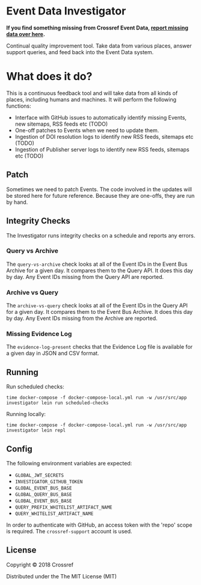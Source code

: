 # Event Data Investigator

**If you find something missing from Crossref Event Data, [report missing data over here](https://github.com/CrossRef/event-data-enquiries/issues).**

Continual quality improvement tool. Take data from various places, answer support queries, and feed back into the Event Data system.

# What does it do?

This is a continuous feedback tool and will take data from all kinds of places, including humans and machines. It will perform the following functions:

 - Interface with GitHub issues to automatically identify missing Events, new sitemaps, RSS feeds etc (TODO)
 - One-off patches to Events when we need to update them.
 - Ingestion of DOI resolution logs to identify new RSS feeds, sitemaps etc (TODO)
 - Ingestion of Publisher server logs to identify new RSS feeds, sitemaps etc (TODO)

## Patch

Sometimes we need to patch Events. The code involved in the updates will be stored here for future reference. Because they are one-offs, they are run by hand.

## Integrity Checks

The Investigator runs integrity checks on a schedule and reports any errors.

### Query vs Archive

The `query-vs-archive` check looks at all of the Event IDs in the Event Bus Archive for a given day. It compares them to the Query API. It does this day by day. Any Event IDs missing from the Query API are reported.

### Archive vs Query

The `archive-vs-query` check looks at all of the Event IDs in the Query API for a given day. It compares them to the Event Bus Archive. It does this day by day. Any Event IDs missing from the Archive are reported.

### Missing Evidence Log

The `evidence-log-present` checks that the Evidence Log file is available for a given day in JSON and CSV format.

## Running

Run scheduled checks:

    time docker-compose -f docker-compose-local.yml run -w /usr/src/app investigator lein run scheduled-checks

Running locally:

    time docker-compose -f docker-compose-local.yml run -w /usr/src/app investigator lein repl

## Config

The following environment variables are expected:

 - `GLOBAL_JWT_SECRETS`
 - `INVESTIGATOR_GITHUB_TOKEN`
 - `GLOBAL_EVENT_BUS_BASE`
 - `GLOBAL_QUERY_BUS_BASE`
 - `GLOBAL_EVENT_BUS_BASE`
 - `QUERY_PREFIX_WHITELIST_ARTIFACT_NAME`
 - `QUERY_WHITELIST_ARTIFACT_NAME`

In order to authenticate with GitHub, an access token with the 'repo' scope is required. The `crossref-support` account is used.

## License

Copyright © 2018 Crossref

Distributed under the The MIT License (MIT)
